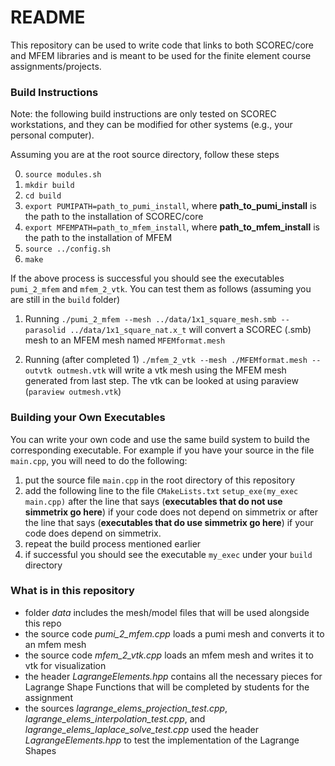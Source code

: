 # README #

This repository can be used to write code that links to both SCOREC/core and MFEM libraries and is meant to be used for the finite element course assignments/projects.

### Build Instructions ###

Note: the following build instructions are only tested on SCOREC workstations, and they can be modified for other systems (e.g., your personal computer).

Assuming you are at the root source directory, follow these steps

0. `source modules.sh`
1. `mkdir build`
2. `cd build`
3. `export PUMIPATH=path_to_pumi_install`, where __path_to_pumi_install__ is the path to the installation of SCOREC/core
4. `export MFEMPATH=path_to_mfem_install`, where __path_to_mfem_install__ is the path to the installation of MFEM
5.  `source ../config.sh`
6.  `make`

If the above process is successful you should see the executables `pumi_2_mfem` and `mfem_2_vtk`. You can test them as follows (assuming you are still in the `build` folder)

1. Running
`./pumi_2_mfem --mesh ../data/1x1_square_mesh.smb --parasolid ../data/1x1_square_nat.x_t`
will convert a SCOREC (.smb) mesh to an MFEM mesh named `MFEMformat.mesh`

2. Running (after completed 1)
`./mfem_2_vtk --mesh ./MFEMformat.mesh --outvtk outmesh.vtk`
will write a vtk mesh using the MFEM mesh generated from last step. The vtk can be looked at using paraview (`paraview outmesh.vtk`)

### Building your Own Executables ###

You can write your own code and use the same build system to build the corresponding executable. For example if you have your source in the file `main.cpp`, you will need to do the following:

1. put the source file `main.cpp` in the root directory of this repository
2. add the following line to the file `CMakeLists.txt`
`setup_exe(my_exec main.cpp)` after the line that says (__executables that do not use simmetrix go here__) if your code does not depend on simmetrix or after the line that says (__executables that do     use simmetrix go here__) if your code does depend on simmetrix.
3. repeat the build process mentioned earlier
4. if successful you should see the executable `my_exec` under your `build` directory


### What is in this repository ###

* folder _data_ includes the mesh/model files that will be used alongside this repo
* the source code _pumi_2_mfem.cpp_ loads a pumi mesh and converts it to an mfem mesh
* the source code _mfem_2_vtk.cpp_ loads an mfem mesh and writes it to vtk for visualization
* the header _LagrangeElements.hpp_ contains all the necessary pieces for Lagrange Shape Functions that will be completed by students for the assignment
* the sources _lagrange_elems_projection_test.cpp_, _lagrange_elems_interpolation_test.cpp_, and _lagrange_elems_laplace_solve_test.cpp_ used the header _LagrangeElements.hpp_ to test the implementation of the Lagrange Shapes
